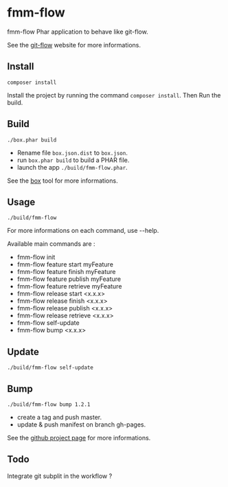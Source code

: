 # fmm-flow

fmm-flow Phar application to behave like git-flow.

See the [git-flow](http://danielkummer.github.io/git-flow-cheatsheet/) website for more informations.

## Install

    composer install

Install the project by running the command `composer install`. 
Then Run the build.

## Build

    ./box.phar build

- Rename file `box.json.dist` to `box.json`. 
- run `box.phar build` to build a PHAR file. 
- launch the app `./build/fmm-flow.phar`.

See the [box](http://box-project.github.io/box2/) tool for more informations.

## Usage

    ./build/fmm-flow

For more informations on each command, use --help.

Available main commands are :
-  fmm-flow init
-  fmm-flow feature start myFeature
-  fmm-flow feature finish myFeature
-  fmm-flow feature publish myFeature
-  fmm-flow feature retrieve myFeature
-  fmm-flow release start <x.x.x>
-  fmm-flow release finish <x.x.x>
-  fmm-flow release publish <x.x.x>
-  fmm-flow release retrieve <x.x.x>
-  fmm-flow self-update
-  fmm-flow bump <x.x.x>

## Update

    ./build/fmm-flow self-update

## Bump

    ./build/fmm-flow bump 1.2.1

- create a tag and push master. 
- update & push manifest on branch gh-pages. 

See the [github project page](https://help.github.com/articles/creating-project-pages-manually) for more informations.

## Todo

Integrate git subplit in the workflow ?